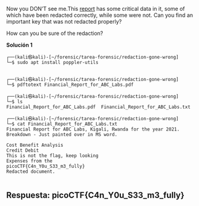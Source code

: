 
Now you DON’T see me.This [report](https://artifacts.picoctf.net/c/84/Financial_Report_for_ABC_Labs.pdf) has some critical data in it, some of which have been redacted correctly, while some were not. Can you find an important key that was not redacted properly?


How can you be sure of the redaction?


**Solución 1**

```
┌──(kali㉿kali)-[~/forensic/tarea-forensic/redaction-gone-wrong]
└─$ sudo apt install poppler-utils

                                                                                                         
┌──(kali㉿kali)-[~/forensic/tarea-forensic/redaction-gone-wrong]
└─$ pdftotext Financial_Report_for_ABC_Labs.pdf 
                                                                                                          
┌──(kali㉿kali)-[~/forensic/tarea-forensic/redaction-gone-wrong]
└─$ ls
Financial_Report_for_ABC_Labs.pdf  Financial_Report_for_ABC_Labs.txt
                                                                                                          
┌──(kali㉿kali)-[~/forensic/tarea-forensic/redaction-gone-wrong]
└─$ cat Financial_Report_for_ABC_Labs.txt
Financial Report for ABC Labs, Kigali, Rwanda for the year 2021.
Breakdown - Just painted over in MS word.

Cost Benefit Analysis
Credit Debit
This is not the flag, keep looking
Expenses from the
picoCTF{C4n_Y0u_S33_m3_fully}
Redacted document.


```



## Respuesta: **picoCTF{C4n_Y0u_S33_m3_fully}**